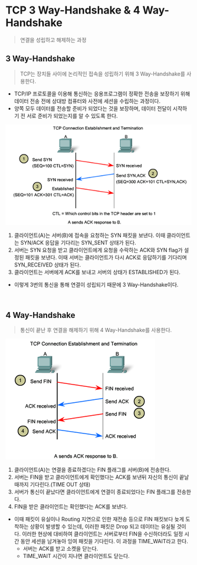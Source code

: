 # TCP 3 Way-Handshake & 4 Way-Handshake

> 연결을 성립하고 해제하는 과정

## 3 Way-Handshake

> TCP는 장치들 사이에 논리적인 접속을 성립하기 위해 3 Way-Handshake를 사용한다.

- TCP/IP 프로토콜을 이용해 통신하는 응용프로그램이 정확한 전송을 보장하기 위해 데이터 전송 전에 상대방 컴퓨터와 사전에 세션을 수립하는 과정이다.
- 양쪽 모두 데이터를 전송할 준비가 되었다는 것을 보장하며, 데이터 전달이 시작하기 전 서로 준비가 되었는지를 알 수 있도록 한다.

<img src="img/three_way_handshake.png">

1. 클라이언트(A)는 서버(B)에 접속을 요청하는 SYN 패킷을 보낸다. 이때 클라이언트는 SYN/ACK 응답을 기다리는 SYN_SENT 상태가 된다.
2. 서버는 SYN 요청을 받고 클라이언트에게 요청을 수락하는 ACK와 SYN flag가 설정된 패킷을 보낸다. 이때 서버는 클라이언트가 다시 ACK로 응답하기를 기다리며 SYN_RECEIVED 상태가 된다.
3. 클라이언트는 서버에게 ACK를 보내고 서버의 상태가 ESTABLISHED가 된다.

- 이렇게 3번의 통신을 통해 연결이 성립되기 때문에 3 Way-Handshake이다.

</br>

## 4 Way-Handshake

> 통신이 끝난 후 연결을 해제하기 위해 4 Way-Handshake를 사용한다.

<img src="img/four_way_handshake.png">

1. 클라이언트(A)는 연결을 종료하겠다는 FIN 플래그를 서버(B)에 전송한다.
2. 서버는 FIN을 받고 클라이언트에게 확인했다는 ACK를 보낸뒤 자신의 통신이 끝날 때까지 기다린다.(TIME OUT 상태)
3. 서버가 통신이 끝났다면 클라이언트에게 연결이 종료되었다는 FIN 플래그를 전송한다.
4. FIN을 받은 클라이언트는 확인했다는 ACK를 보낸다.

- 이때 패킷이 유실이나 Routing 지연으로 인한 재전송 등으로 FIN 패킷보다 늦게 도착하는 상황이 발생할 수 있는데, 이러한 패킷은 Drop 되고 데이터는 유실될 것이다. 이러한 현상에 대비하여 클라이언트는 서버로부터 FIN을 수신하더라도 일정 시간 동안 세션을 남겨놓아 잉여 패킷을 기다린다. 이 과정을 TIME_WAIT라고 한다.
  - 서버는 ACK를 받고 소켓을 닫는다.
  - TIME_WAIT 시간이 지나면 클라이언트도 닫는다.

